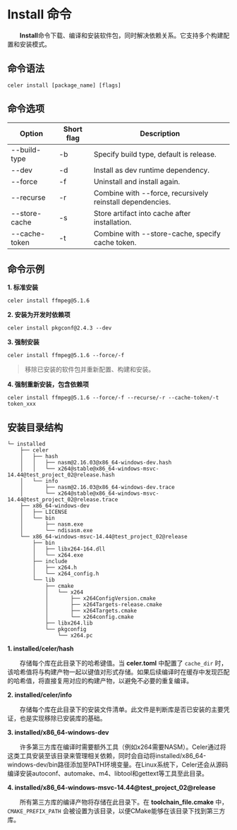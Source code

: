 # Install 命令

&emsp;&emsp;**Install**命令下载、编译和安装软件包，同时解决依赖关系。它支持多个构建配置和安装模式。

## 命令语法

```shell
celer install [package_name] [flags]  
```

## 命令选项

| Option	        | Short flag | Description                                              |
| ----------------- | ---------- | ---------------------------------------------------------|
| --build-type	    | -b	     | Specify build type, default is release.                  |
| --dev             | -d         | Install as dev runtime dependency.                       |
| --force	        | -f	     | Uninstall and install again.                             |
| --recurse	        | -r	     | Combine with --force, recursively reinstall dependencies.|
| --store-cache     | -s         | Store artifact into cache after installation.            |
| --cache-token     | -t         | Combine with --store-cache, specify cache token.         |

## 命令示例

**1. 标准安装**

```shell
celer install ffmpeg@5.1.6
```

**2. 安装为开发时依赖项**

```shell
celer install pkgconf@2.4.3 --dev  
```

**3. 强制安装**

```shell
celer install ffmpeg@5.1.6 --force/-f
```
>移除已安装的软件包并重新配置、构建和安装。

**4. 强制重新安装，包含依赖项**

```shell
celer install ffmpeg@5.1.6 --force/-f --recurse/-r --cache-token/-t token_xxx
```

## 安装目录结构

```
└─ installed
    ├── celer
    │   ├── hash
    │   │   ├── nasm@2.16.03@x86_64-windows-dev.hash
    │   │   └── x264@stable@x86_64-windows-msvc-14.44@test_project_02@release.hash
    │   └── info
    │       ├── nasm@2.16.03@x86_64-windows-dev.trace
    │       └── x264@stable@x86_64-windows-msvc-14.44@test_project_02@release.trace
    ├── x86_64-windows-dev
    │   ├── LICENSE
    │   └── bin
    │       ├── nasm.exe
    │       └── ndisasm.exe
    └── x86_64-windows-msvc-14.44@test_project_02@release
        ├── bin
        │   ├── libx264-164.dll
        │   └── x264.exe
        ├── include
        │   ├── x264.h
        │   └── x264_config.h
        └── lib
            ├── cmake
            │   └── x264
            │       ├── x264ConfigVersion.cmake
            │       ├── x264Targets-release.cmake
            │       ├── x264Targets.cmake
            │       └── x264config.cmake
            ├── libx264.lib
            └── pkgconfig
                └── x264.pc
```

**1. installed/celer/hash**  

&emsp;&emsp;存储每个库在此目录下的哈希键值。当 **celer.toml** 中配置了 `cache_dir` 时，该哈希值将与构建产物一起以键值对形式存储。如果后续编译时在缓存中发现匹配的哈希值，将直接复用对应的构建产物，以避免不必要的重复编译。 

**2. installed/celer/info** 

&emsp;&emsp;存储每个库在此目录下的安装文件清单。此文件是判断库是否已安装的主要凭证，也是实现移除已安装库的基础。  

**3. installed/x86_64-windows-dev** 

&emsp;&emsp;许多第三方库在编译时需要额外工具（例如x264需要NASM）。Celer通过将这类工具安装至该目录来管理相关依赖，同时会自动将installed/x86_64-windows-dev/bin路径添加至PATH环境变量。在Linux系统下，Celer还会从源码编译安装autoconf、automake、m4、libtool和gettext等工具至此目录。

**4. installed/x86_64-windows-msvc-14.44@test_project_02@release** 

&emsp;&emsp;所有第三方库的编译产物将存储在此目录下。在 **toolchain_file.cmake** 中，`CMAKE_PREFIX_PATH` 会被设置为该目录，以便CMake能够在该目录下找到第三方库。
